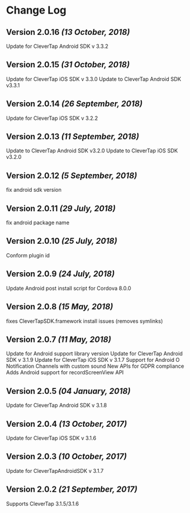 Change Log
==========

Version 2.0.16 *(13 October, 2018)*
-------------------------------------------
Update for CleverTap Android SDK v 3.3.2

Version 2.0.15 *(31 October, 2018)*
-------------------------------------------
Update for CleverTap iOS SDK v 3.3.0
Update to CleverTap Android SDK v3.3.1

Version 2.0.14 *(26 September, 2018)*
-------------------------------------------
Update for CleverTap iOS SDK v 3.2.2

Version 2.0.13 *(11 September, 2018)*
-------------------------------------------
Update to CleverTap Android SDK v3.2.0
Update to CleverTap iOS SDK v3.2.0

Version 2.0.12 *(5 September, 2018)*
-------------------------------------------
fix android sdk version

Version 2.0.11 *(29 July, 2018)*
-------------------------------------------
fix android package name

Version 2.0.10 *(25 July, 2018)*
-------------------------------------------
Conform plugin id

Version 2.0.9 *(24 July, 2018)*
-------------------------------------------
Update Android post install script for Cordova 8.0.0

Version 2.0.8 *(15 May, 2018)*
-------------------------------------------
fixes CleverTapSDK.framework install issues (removes symlinks)

Version 2.0.7 *(11 May, 2018)*
-------------------------------------------
Update for Android support library version
Update for CleverTap Android SDK v 3.1.9
Update for CleverTap iOS SDK v 3.1.7
Support for Android O Notification Channels with custom sound
New APIs for GDPR compliance
Adds Android support for recordScreenView API

Version 2.0.5 *(04 January, 2018)*
-------------------------------------------
Update for CleverTap Android SDK v 3.1.8

Version 2.0.4 *(13 October, 2017)*
-------------------------------------------
Update for CleverTap iOS SDK v 3.1.6

Version 2.0.3 *(10 October, 2017)*
-------------------------------------------
Update for CleverTapAndroidSDK v 3.1.7

Version 2.0.2 *(21 September, 2017)*
-------------------------------------------
Supports CleverTap 3.1.5/3.1.6

